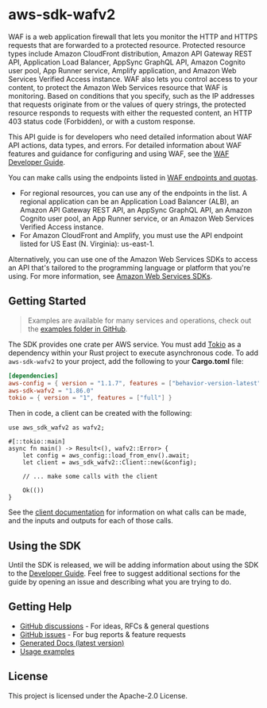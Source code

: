 # aws-sdk-wafv2

WAF is a web application firewall that lets you monitor the HTTP and HTTPS requests that are forwarded to a protected resource. Protected resource types include Amazon CloudFront distribution, Amazon API Gateway REST API, Application Load Balancer, AppSync GraphQL API, Amazon Cognito user pool, App Runner service, Amplify application, and Amazon Web Services Verified Access instance. WAF also lets you control access to your content, to protect the Amazon Web Services resource that WAF is monitoring. Based on conditions that you specify, such as the IP addresses that requests originate from or the values of query strings, the protected resource responds to requests with either the requested content, an HTTP 403 status code (Forbidden), or with a custom response.

This API guide is for developers who need detailed information about WAF API actions, data types, and errors. For detailed information about WAF features and guidance for configuring and using WAF, see the [WAF Developer Guide](https://docs.aws.amazon.com/waf/latest/developerguide/what-is-aws-waf.html).

You can make calls using the endpoints listed in [WAF endpoints and quotas](https://docs.aws.amazon.com/general/latest/gr/waf.html).
  - For regional resources, you can use any of the endpoints in the list. A regional application can be an Application Load Balancer (ALB), an Amazon API Gateway REST API, an AppSync GraphQL API, an Amazon Cognito user pool, an App Runner service, or an Amazon Web Services Verified Access instance.
  - For Amazon CloudFront and Amplify, you must use the API endpoint listed for US East (N. Virginia): us-east-1.

Alternatively, you can use one of the Amazon Web Services SDKs to access an API that's tailored to the programming language or platform that you're using. For more information, see [Amazon Web Services SDKs](http://aws.amazon.com/tools/#SDKs).

## Getting Started

> Examples are available for many services and operations, check out the
> [examples folder in GitHub](https://github.com/awslabs/aws-sdk-rust/tree/main/examples).

The SDK provides one crate per AWS service. You must add [Tokio](https://crates.io/crates/tokio)
as a dependency within your Rust project to execute asynchronous code. To add `aws-sdk-wafv2` to
your project, add the following to your **Cargo.toml** file:

```toml
[dependencies]
aws-config = { version = "1.1.7", features = ["behavior-version-latest"] }
aws-sdk-wafv2 = "1.86.0"
tokio = { version = "1", features = ["full"] }
```

Then in code, a client can be created with the following:

```rust,no_run
use aws_sdk_wafv2 as wafv2;

#[::tokio::main]
async fn main() -> Result<(), wafv2::Error> {
    let config = aws_config::load_from_env().await;
    let client = aws_sdk_wafv2::Client::new(&config);

    // ... make some calls with the client

    Ok(())
}
```

See the [client documentation](https://docs.rs/aws-sdk-wafv2/latest/aws_sdk_wafv2/client/struct.Client.html)
for information on what calls can be made, and the inputs and outputs for each of those calls.

## Using the SDK

Until the SDK is released, we will be adding information about using the SDK to the
[Developer Guide](https://docs.aws.amazon.com/sdk-for-rust/latest/dg/welcome.html). Feel free to suggest
additional sections for the guide by opening an issue and describing what you are trying to do.

## Getting Help

* [GitHub discussions](https://github.com/awslabs/aws-sdk-rust/discussions) - For ideas, RFCs & general questions
* [GitHub issues](https://github.com/awslabs/aws-sdk-rust/issues/new/choose) - For bug reports & feature requests
* [Generated Docs (latest version)](https://awslabs.github.io/aws-sdk-rust/)
* [Usage examples](https://github.com/awslabs/aws-sdk-rust/tree/main/examples)

## License

This project is licensed under the Apache-2.0 License.

